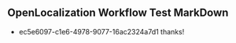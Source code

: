 ## OpenLocalization Workflow Test MarkDown
* ec5e6097-c1e6-4978-9077-16ac2324a7d1 thanks!

<!--HONumber=Jul16_HO4-->


